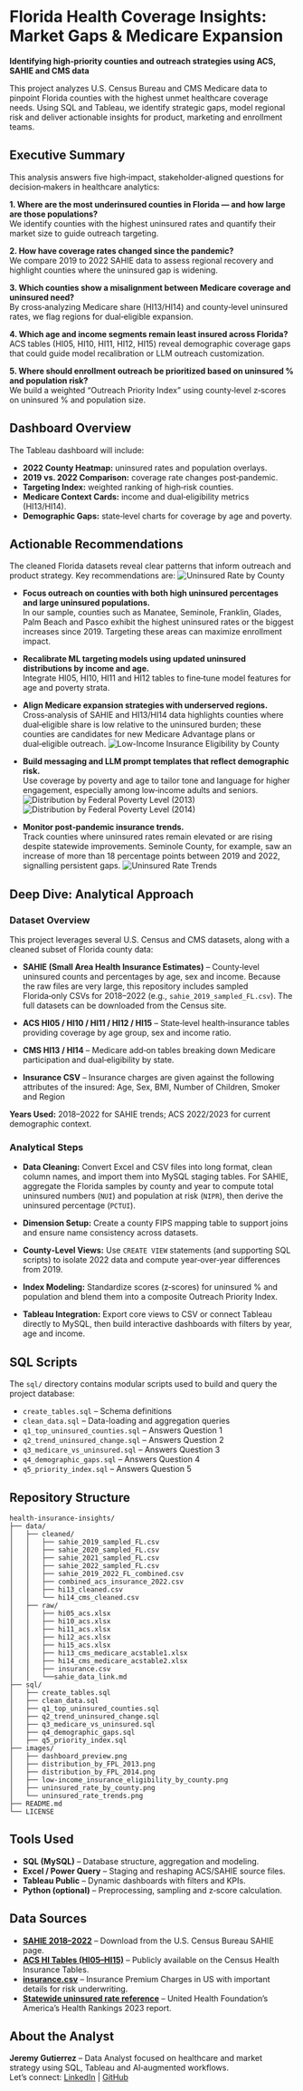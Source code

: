 # Florida Health Coverage Insights: Market Gaps & Medicare Expansion
**Identifying high‑priority counties and outreach strategies using ACS, SAHIE and CMS data**

This project analyzes U.S. Census Bureau and CMS Medicare data to pinpoint Florida counties with the highest unmet healthcare coverage needs. Using SQL and Tableau, we identify strategic gaps, model regional risk and deliver actionable insights for product, marketing and enrollment teams.

## Executive Summary
This analysis answers five high‑impact, stakeholder‑aligned questions for decision‑makers in healthcare analytics:

**1. Where are the most underinsured counties in Florida — and how large are those populations?**  
We identify counties with the highest uninsured rates and quantify their market size to guide outreach targeting.

**2. How have coverage rates changed since the pandemic?**  
We compare 2019 to 2022 SAHIE data to assess regional recovery and highlight counties where the uninsured gap is widening.

**3. Which counties show a misalignment between Medicare coverage and uninsured need?**  
By cross‑analyzing Medicare share (HI13/HI14) and county‑level uninsured rates, we flag regions for dual‑eligible expansion.

**4. Which age and income segments remain least insured across Florida?**  
ACS tables (HI05, HI10, HI11, HI12, HI15) reveal demographic coverage gaps that could guide model recalibration or LLM outreach customization.

**5. Where should enrollment outreach be prioritized based on uninsured % and population risk?**  
We build a weighted “Outreach Priority Index” using county‑level z‑scores on uninsured % and population size.

## Dashboard Overview
The Tableau dashboard will include:

- **2022 County Heatmap:** uninsured rates and population overlays.
- **2019 vs. 2022 Comparison:** coverage rate changes post‑pandemic.
- **Targeting Index:** weighted ranking of high‑risk counties.
- **Medicare Context Cards:** income and dual‑eligibility metrics (HI13/HI14).
- **Demographic Gaps:** state‑level charts for coverage by age and poverty.


## Actionable Recommendations
The cleaned Florida datasets reveal clear patterns that inform outreach and product strategy. Key recommendations are:
![Uninsured Rate by County](images/uninsured_rate_by_county.png)
- **Focus outreach on counties with both high uninsured percentages and large uninsured populations.**  
In our sample, counties such as Manatee, Seminole, Franklin, Glades, Palm Beach and Pasco exhibit the highest uninsured rates or the biggest increases since 2019. Targeting these areas can maximize enrollment impact.

- **Recalibrate ML targeting models using updated uninsured distributions by income and age.**  
Integrate HI05, HI10, HI11 and HI12 tables to fine‑tune model features for age and poverty strata.

- **Align Medicare expansion strategies with underserved regions.**  
Cross‑analysis of SAHIE and HI13/HI14 data highlights counties where dual‑eligible share is low relative to the uninsured burden; these counties are candidates for new Medicare Advantage plans or dual‑eligible outreach.
![Low-Income Insurance Eligibility by County](images/low-income_insurance_eligibility_by_county.png)
- **Build messaging and LLM prompt templates that reflect demographic risk.**  
Use coverage by poverty and age to tailor tone and language for higher engagement, especially among low‑income adults and seniors.
![Distribution by Federal Poverty Level (2013)](images/distribution_by_FPL_2013.png)
![Distribution by Federal Poverty Level (2014)](images/distribution_by_FPL_2014.png) 
- **Monitor post‑pandemic insurance trends.**  
Track counties where uninsured rates remain elevated or are rising despite statewide improvements. Seminole County, for example, saw an increase of more than 18 percentage points between 2019 and 2022, signalling persistent gaps.
![Uninsured Rate Trends](images/uninsured_rate_trends.png)
## Deep Dive: Analytical Approach

### Dataset Overview
This project leverages several U.S. Census and CMS datasets, along with a cleaned subset of Florida county data:

- **SAHIE (Small Area Health Insurance Estimates)** – County‑level uninsured counts and percentages by age, sex and income. Because the raw files are very large, this repository includes sampled Florida‑only CSVs for 2018–2022 (e.g., `sahie_2019_sampled_FL.csv`). The full datasets can be downloaded from the Census site.

- **ACS HI05 / HI10 / HI11 / HI12 / HI15** – State‑level health‑insurance tables providing coverage by age group, sex and income ratio.

- **CMS HI13 / HI14** – Medicare add‑on tables breaking down Medicare participation and dual‑eligibility by state.

- **Insurance CSV** –  Insurance charges are given against the following attributes of the insured: Age, Sex, BMI, Number of Children, Smoker and Region

**Years Used:** 2018–2022 for SAHIE trends; ACS 2022/2023 for current demographic context.

### Analytical Steps
- **Data Cleaning:** Convert Excel and CSV files into long format, clean column names, and import them into MySQL staging tables. For SAHIE, aggregate the Florida samples by county and year to compute total uninsured numbers (`NUI`) and population at risk (`NIPR`), then derive the uninsured percentage (`PCTUI`).

- **Dimension Setup:** Create a county FIPS mapping table to support joins and ensure name consistency across datasets.

- **County‑Level Views:** Use `CREATE VIEW` statements (and supporting SQL scripts) to isolate 2022 data and compute year‑over‑year differences from 2019.

- **Index Modeling:** Standardize scores (z‑scores) for uninsured % and population and blend them into a composite Outreach Priority Index.

- **Tableau Integration:** Export core views to CSV or connect Tableau directly to MySQL, then build interactive dashboards with filters by year, age and income.

## SQL Scripts
The `sql/` directory contains modular scripts used to build and query the project database:

- `create_tables.sql` – Schema definitions
- `clean_data.sql` – Data-loading and aggregation queries
- `q1_top_uninsured_counties.sql` – Answers Question 1
- `q2_trend_uninsured_change.sql` – Answers Question 2
- `q3_medicare_vs_uninsured.sql` – Answers Question 3
- `q4_demographic_gaps.sql` – Answers Question 4
- `q5_priority_index.sql` – Answers Question 5

## Repository Structure
```
health-insurance-insights/
├── data/
│   ├── cleaned/
│   │   ├── sahie_2019_sampled_FL.csv
│   │   ├── sahie_2020_sampled_FL.csv
│   │   ├── sahie_2021_sampled_FL.csv
│   │   ├── sahie_2022_sampled_FL.csv
│   │   ├── sahie_2019_2022_FL_combined.csv
│   │   ├── combined_acs_insurance_2022.csv
│   │   ├── hi13_cleaned.csv
│   │   └── hi14_cms_cleaned.csv
│   ├── raw/
│   │   ├── hi05_acs.xlsx
│   │   ├── hi10_acs.xlsx
│   │   ├── hi11_acs.xlsx
│   │   ├── hi12_acs.xlsx
│   │   ├── hi15_acs.xlsx
│   │   ├── hi13_cms_medicare_acstable1.xlsx
│   │   ├── hi14_cms_medicare_acstable2.xlsx
│   │   ├── insurance.csv
│   │   └──sahie_data_link.md
├── sql/
│   ├── create_tables.sql
│   ├── clean_data.sql
│   ├── q1_top_uninsured_counties.sql
│   ├── q2_trend_uninsured_change.sql
│   ├── q3_medicare_vs_uninsured.sql
│   ├── q4_demographic_gaps.sql
│   ├── q5_priority_index.sql
├── images/
│   ├── dashboard_preview.png
│   ├── distribution_by_FPL_2013.png
│   ├── distribution_by_FPL_2014.png
│   ├── low-income_insurance_eligibility_by_county.png
│   ├── uninsured_rate_by_county.png
│   └── uninsured_rate_trends.png
├── README.md
└── LICENSE
```

## Tools Used
- **SQL (MySQL)** – Database structure, aggregation and modeling.
- **Excel / Power Query** – Staging and reshaping ACS/SAHIE source files.
- **Tableau Public** – Dynamic dashboards with filters and KPIs.
- **Python (optional)** – Preprocessing, sampling and z‑score calculation.

## Data Sources
- **[SAHIE 2018–2022](https://www.census.gov/data/datasets/time-series/demo/sahie/estimates-acs.html)** – Download from the U.S. Census Bureau SAHIE page.
- **[ACS HI Tables (HI05–HI15)](https://www.census.gov/data/tables/time-series/demo/health-insurance/acs-hi.html)** – Publicly available on the Census Health Insurance Tables.
- **[insurance.csv](https://www.kaggle.com/datasets/teertha/ushealthinsurancedataset?resource=download)** – Insurance Premium Charges in US with important details for risk underwriting.
- **[Statewide uninsured rate reference](https://www.americashealthrankings.org/explore/measures/HealthInsurance)** – United Health Foundation’s America’s Health Rankings 2023 report.

## About the Analyst
**Jeremy Gutierrez** – Data Analyst focused on healthcare and market strategy using SQL, Tableau and AI‑augmented workflows.  
Let’s connect: [LinkedIn](https://www.linkedin.com) | [GitHub](https://www.github.com)
